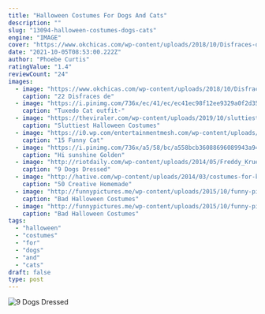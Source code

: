 ```yaml
---
title: "Halloween Costumes For Dogs And Cats"
description: ""
slug: "13094-halloween-costumes-dogs-cats"
engine: "IMAGE"
cover: "https://www.okchicas.com/wp-content/uploads/2018/10/Disfraces-de-halloween-para-perro-26.jpg"
date: "2021-10-05T08:53:00.222Z"
author: "Phoebe Curtis"
ratingValue: "1.4"
reviewCount: "24"
images:
  - image: "https://www.okchicas.com/wp-content/uploads/2018/10/Disfraces-de-halloween-para-perro-26.jpg"
    caption: "22 Disfraces de"
  - image: "https://i.pinimg.com/736x/ec/41/ec/ec41ec98f12ee9329a0f2d35ada64eb2--cats-in-clothes-cat-clothing.jpg"
    caption: "Tuxedo Cat outfit-"
  - image: "https://theviraler.com/wp-content/uploads/2019/10/sluttiest-halloween-costumes-19.jpg"
    caption: "Sluttiest Halloween Costumes"
  - image: "https://i0.wp.com/entertainmentmesh.com/wp-content/uploads/2015/05/terar-a-part.jpg"
    caption: "15 Funny Cat"
  - image: "https://i.pinimg.com/736x/a5/58/bc/a558bcb36088696089943a94dd4dd99c--funny-dog-costumes-animal-costumes.jpg"
    caption: "Hi sunshine Golden"
  - image: "http://riotdaily.com/wp-content/uploads/2014/05/Freddy_Krueger_Dog2.jpg"
    caption: "9 Dogs Dressed"
  - image: "http://hative.com/wp-content/uploads/2014/03/costumes-for-kids/37-little-mummies-kid-costume.jpg"
    caption: "50 Creative Homemade"
  - image: "http://funnypictures.me/wp-content/uploads/2015/10/funny-pictures-bad-halloween-costumes-ham.jpg"
    caption: "Bad Halloween Costumes"
  - image: "http://funnypictures.me/wp-content/uploads/2015/10/funny-pictures-bad-halloween-costumes-SHomer-Simpson.jpg"
    caption: "Bad Halloween Costumes"
tags:
  - "halloween"
  - "costumes"
  - "for"
  - "dogs"
  - "and"
  - "cats"
draft: false
type: post
---
```



![9 Dogs Dressed](http://riotdaily.com/wp-content/uploads/2014/05/Freddy_Krueger_Dog2.jpg "9 Dogs Dressed")


<!--inArticleAds-->

<!--galleryOne-->


<!--inArticleAds-->

<!--galleryTwo-->


<!--galleryThree-->

